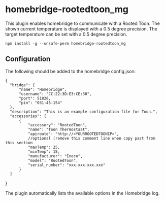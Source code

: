 # homebridge-rootedtoon_mg
This plugin enables homebridge to communicate with a Rooted Toon. The shown current temperature is displayed with a 0.5 degree precision. The target temperature can be set with a 0.5 degree precision.

`npm install -g --unsafe-perm homebridge-rootedtoon_mg`

## Configuration
The following should be added to the homebridge config.json:

    {
      "bridge": {
          "name": "Homebridge",
          "username": "CC:22:3D:E3:CE:30",
          "port": 51826,
          "pin": "031-45-154"
      },
      "description": "This is an example configuration file for Toon.",
      "accessories": [
          {
              "accessory": "RootedToon",
              "name": "Toon Thermostaat",
              "apiroute": "http://<YOURROOTEDTOONIP>",
              //optional (remove this comment line when copy past from this section
              "maxTemp": 25,
              "minTemp": 15,
              "manufacturer": "Eneco",
              "model": "RootedToon",
              "serial_number": "xxx.xxx.xxx.xxx"
          }
      ]
  }

The plugin automatically lists the available options in the Homebridge log.
